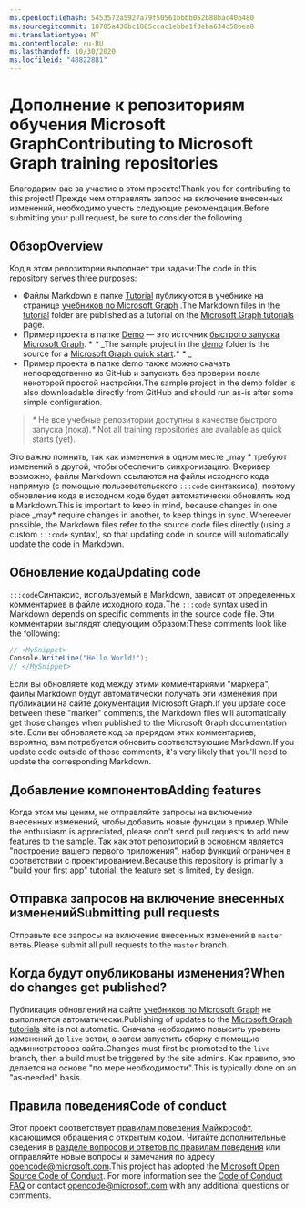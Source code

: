 ```yaml
---
ms.openlocfilehash: 5453572a5927a79f50561bbbb052b88bac40b480
ms.sourcegitcommit: 18785a430bc1885ccac1ebbe1f3eba634c58bea8
ms.translationtype: MT
ms.contentlocale: ru-RU
ms.lasthandoff: 10/30/2020
ms.locfileid: "48822881"
---
```

# <a name="contributing-to-microsoft-graph-training-repositories"></a><span data-ttu-id="8e0fb-101">Дополнение к репозиториям обучения Microsoft Graph</span><span class="sxs-lookup"><span data-stu-id="8e0fb-101">Contributing to Microsoft Graph training repositories</span></span>

<span data-ttu-id="8e0fb-102">Благодарим вас за участие в этом проекте!</span><span class="sxs-lookup"><span data-stu-id="8e0fb-102">Thank you for contributing to this project!</span></span> <span data-ttu-id="8e0fb-103">Прежде чем отправлять запрос на включение внесенных изменений, необходимо учесть следующие рекомендации.</span><span class="sxs-lookup"><span data-stu-id="8e0fb-103">Before submitting your pull request, be sure to consider the following.</span></span>

## <a name="overview"></a><span data-ttu-id="8e0fb-104">Обзор</span><span class="sxs-lookup"><span data-stu-id="8e0fb-104">Overview</span></span>

<span data-ttu-id="8e0fb-105">Код в этом репозитории выполняет три задачи:</span><span class="sxs-lookup"><span data-stu-id="8e0fb-105">The code in this repository serves three purposes:</span></span>

- <span data-ttu-id="8e0fb-106">Файлы Markdown в папке [Tutorial](/tutorial) публикуются в учебнике на странице [учебников по Microsoft Graph](https://docs.microsoft.com/graph/tutorials) .</span><span class="sxs-lookup"><span data-stu-id="8e0fb-106">The Markdown files in the [tutorial](/tutorial) folder are published as a tutorial on the [Microsoft Graph tutorials](https://docs.microsoft.com/graph/tutorials) page.</span></span>
- <span data-ttu-id="8e0fb-107">Пример проекта в папке [Demo](/demo) — это источник [быстрого запуска Microsoft Graph](https://developer.microsoft.com/graph/quick-start). \* *\** _</span><span class="sxs-lookup"><span data-stu-id="8e0fb-107">The sample project in the [demo](/demo) folder is the source for a [Microsoft Graph quick start](https://developer.microsoft.com/graph/quick-start).\* *\** _</span></span>
- <span data-ttu-id="8e0fb-108">Пример проекта в папке demo также можно скачать непосредственно из GitHub и запускать без проверки после некоторой простой настройки.</span><span class="sxs-lookup"><span data-stu-id="8e0fb-108">The sample project in the demo folder is also downloadable directly from GitHub and should run as-is after some simple configuration.</span></span>

> <span data-ttu-id="8e0fb-109">_*\**_ Не все учебные репозитории доступны в качестве быстрого запуска (пока).</span><span class="sxs-lookup"><span data-stu-id="8e0fb-109">_*\**_ Not all training repositories are available as quick starts (yet).</span></span>

<span data-ttu-id="8e0fb-110">Это важно помнить, так как изменения в одном месте _may \* требуют изменений в другой, чтобы обеспечить синхронизацию. Вхеривер возможно, файлы Markdown ссылаются на файлы исходного кода напрямую (с помощью пользовательского `:::code` синтаксиса), поэтому обновление кода в исходном коде будет автоматически обновлять код в Markdown.</span><span class="sxs-lookup"><span data-stu-id="8e0fb-110">This is important to keep in mind, because changes in one place _may\* require changes in another, to keep things in sync. Whereever possible, the Markdown files refer to the source code files directly (using a custom `:::code` syntax), so that updating code in source will automatically update the code in Markdown.</span></span>

## <a name="updating-code"></a><span data-ttu-id="8e0fb-111">Обновление кода</span><span class="sxs-lookup"><span data-stu-id="8e0fb-111">Updating code</span></span>

<span data-ttu-id="8e0fb-112">`:::code`Синтаксис, используемый в Markdown, зависит от определенных комментариев в файле исходного кода.</span><span class="sxs-lookup"><span data-stu-id="8e0fb-112">The `:::code` syntax used in Markdown depends on specific comments in the source code file.</span></span> <span data-ttu-id="8e0fb-113">Эти комментарии выглядят следующим образом:</span><span class="sxs-lookup"><span data-stu-id="8e0fb-113">These comments look like the following:</span></span>

```csharp
// <MySnippet>
Console.WriteLine("Hello World!");
// </MySnippet>
```

<span data-ttu-id="8e0fb-114">Если вы обновляете код между этими комментариями "маркера", файлы Markdown будут автоматически получать эти изменения при публикации на сайте документации Microsoft Graph.</span><span class="sxs-lookup"><span data-stu-id="8e0fb-114">If you update code between these "marker" comments, the Markdown files will automatically get those changes when published to the Microsoft Graph documentation site.</span></span> <span data-ttu-id="8e0fb-115">Если вы обновляете код за прерядом этих комментариев, вероятно, вам потребуется обновить соответствующие Markdown.</span><span class="sxs-lookup"><span data-stu-id="8e0fb-115">If you update code outside of those comments, it's very likely that you'll need to update the corresponding Markdown.</span></span>

## <a name="adding-features"></a><span data-ttu-id="8e0fb-116">Добавление компонентов</span><span class="sxs-lookup"><span data-stu-id="8e0fb-116">Adding features</span></span>

<span data-ttu-id="8e0fb-117">Когда этом мы ценим, не отправляйте запросы на включение внесенных изменений, чтобы добавить новые функции в пример.</span><span class="sxs-lookup"><span data-stu-id="8e0fb-117">While the enthusiasm is appreciated, please don't send pull requests to add new features to the sample.</span></span> <span data-ttu-id="8e0fb-118">Так как этот репозиторий в основном является "построение вашего первого приложения", набор функций ограничен в соответствии с проектированием.</span><span class="sxs-lookup"><span data-stu-id="8e0fb-118">Because this repository is primarily a "build your first app" tutorial, the feature set is limited, by design.</span></span>

## <a name="submitting-pull-requests"></a><span data-ttu-id="8e0fb-119">Отправка запросов на включение внесенных изменений</span><span class="sxs-lookup"><span data-stu-id="8e0fb-119">Submitting pull requests</span></span>

<span data-ttu-id="8e0fb-120">Отправьте все запросы на включение внесенных изменений в `master` ветвь.</span><span class="sxs-lookup"><span data-stu-id="8e0fb-120">Please submit all pull requests to the `master` branch.</span></span>

<!-- markdownlint-disable MD026 -->
## <a name="when-do-changes-get-published"></a><span data-ttu-id="8e0fb-121">Когда будут опубликованы изменения?</span><span class="sxs-lookup"><span data-stu-id="8e0fb-121">When do changes get published?</span></span>

<span data-ttu-id="8e0fb-122">Публикация обновлений на сайте [учебников по Microsoft Graph](https://docs.microsoft.com/graph/tutorials) не выполняется автоматически.</span><span class="sxs-lookup"><span data-stu-id="8e0fb-122">Publishing of updates to the [Microsoft Graph tutorials](https://docs.microsoft.com/graph/tutorials) site is not automatic.</span></span> <span data-ttu-id="8e0fb-123">Сначала необходимо повысить уровень изменений до `live` ветви, а затем запустить сборку с помощью администраторов сайта.</span><span class="sxs-lookup"><span data-stu-id="8e0fb-123">Changes must first be promoted to the `live` branch, then a build must be triggered by the site admins.</span></span> <span data-ttu-id="8e0fb-124">Как правило, это делается на основе "по мере необходимости".</span><span class="sxs-lookup"><span data-stu-id="8e0fb-124">This is typically done on an "as-needed" basis.</span></span>

## <a name="code-of-conduct"></a><span data-ttu-id="8e0fb-125">Правила поведения</span><span class="sxs-lookup"><span data-stu-id="8e0fb-125">Code of conduct</span></span>

<span data-ttu-id="8e0fb-p106">Этот проект соответствует [правилам поведения Майкрософт, касающимся обращения с открытым кодом](https://opensource.microsoft.com/codeofconduct/). Читайте дополнительные сведения в [разделе вопросов и ответов по правилам поведения](https://opensource.microsoft.com/codeofconduct/faq/) или отправляйте новые вопросы и замечания по адресу [opencode@microsoft.com](mailto:opencode@microsoft.com).</span><span class="sxs-lookup"><span data-stu-id="8e0fb-p106">This project has adopted the [Microsoft Open Source Code of Conduct](https://opensource.microsoft.com/codeofconduct/). For more information see the [Code of Conduct FAQ](https://opensource.microsoft.com/codeofconduct/faq/) or contact [opencode@microsoft.com](mailto:opencode@microsoft.com) with any additional questions or comments.</span></span>
